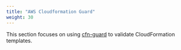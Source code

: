 ```yaml
---
title: "AWS Cloudformation Guard"
weight: 30
---
```


This section focuses on using [cfn-guard](https://github.com/aws-cloudformation/cloudformation-guard) to validate CloudFormation templates.
